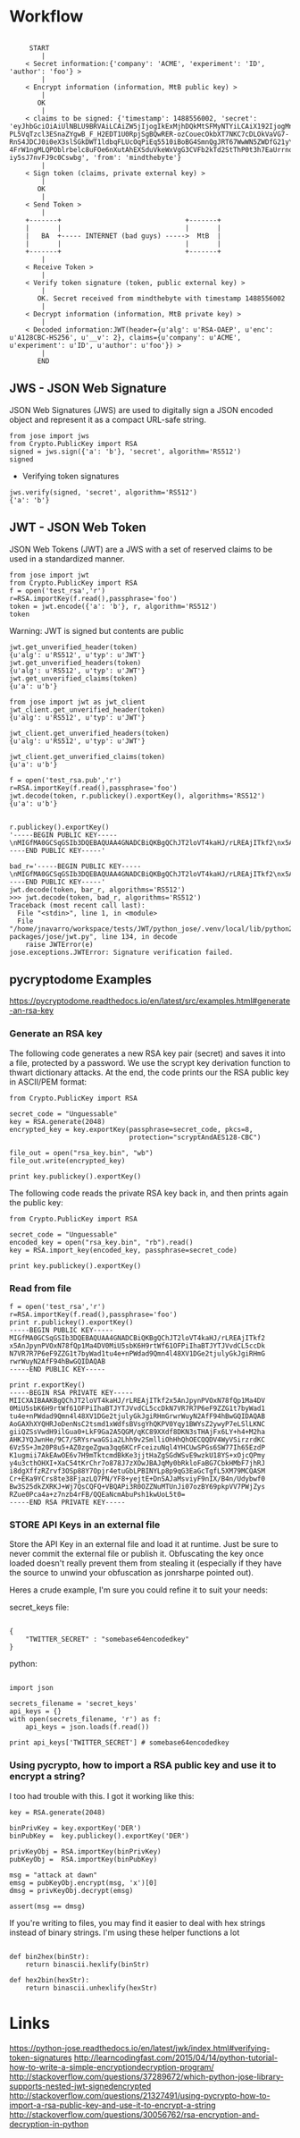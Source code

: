 # Workflow

```

	 START
	    |
	< Secret information:{'company': 'ACME', 'experiment': 'ID', 'author': 'foo'} >
	    |
	< Encrypt information (information, MtB public key) >
	    |
	   OK
	    |
	< claims to be signed: {'timestamp': 1488556002, 'secret': 'eyJhbGciOiAiUlNBLU9BRVAiLCAiZW5jIjogIkExMjhDQkMtSFMyNTYiLCAiX192IjogMn0.Nw3o_JXjRN8UoiO77eXDZjYgjsecdru4xn82GdBA9m9mVo7VM9vlPCrvZveBGnPi7RZ229FSVf8BLIXeAFfyDFNToJm7sR0XqjEQX61ESlLzlxYY0zgK9sw-PL5VqTzcl3ESnaZYgwB_F_H2EDT1U0RpjSgBQwRER-ozCouecOkbXT7NKC7cDLOkVaVG7-RnS4JDCJ0i0eX3slSGkDWT1ldbqFLUcOqPiEq5510iBoBG4SmnQgJRT67WwWN5ZWDfG21yYCdk2Mkm3U8ZcUTp1IzgLKN_U7LTI0OWyAGVgLFxg2nCuWMkDVF2FCbsFCgWOHM2uXMUJZTbCG2U8_sU1Q.SAHpqNJ8caAKOkSgSxMp1A.pUlMkgwDCO3cq2wHWRtZ_mwiV2jJ6MQnRJ-4FrW1ngMLQPOblrbelc8uFOe6nXutAhEXSduVkeWxVgG3CVFb2kTd2StThP0t3h7EaUrrnoU.Rm4-iy5sJ7nvFJ9c0Cswbg', 'from': 'mindthebyte'}
	    |
	< Sign token (claims, private external key) >
	    |
	   OK
	    |
	< Send Token >
	    |
	+-------+                               +-------+
	|       |                               |       |
	|   BA  +----- INTERNET (bad guys) ----->  MtB  |
	|       |                               |       |
	+-------+                               +-------+
	    |
	< Receive Token >
	    |
	< Verify token signature (token, public external key) >
	    |
	   OK. Secret received from mindthebyte with timestamp 1488556002
	    |
	< Decrypt information (information, MtB private key) >
	    |
	< Decoded information:JWT(header={u'alg': u'RSA-OAEP', u'enc': u'A128CBC-HS256', u'__v': 2}, claims={u'company': u'ACME', u'experiment': u'ID', u'author': u'foo'}) >
	    |
	   END
```




## JWS - JSON Web Signature
JSON Web Signatures (JWS) are used to digitally sign a JSON encoded object and represent it as a compact URL-safe string.
```
from jose import jws
from Crypto.PublicKey import RSA
signed = jws.sign({'a': 'b'}, 'secret', algorithm='RS512')
signed
```

* Verifying token signatures
```
jws.verify(signed, 'secret', algorithm='RS512')
{'a': 'b'}
```

## JWT - JSON Web Token
JSON Web Tokens (JWT) are a JWS with a set of reserved claims to be used in a standardized manner.
```
from jose import jwt
from Crypto.PublicKey import RSA
f = open('test_rsa','r')
r=RSA.importKey(f.read(),passphrase='foo')
token = jwt.encode({'a': 'b'}, r, algorithm='RS512')
token
```

Warning: JWT is signed but contents are public
```
jwt.get_unverified_header(token)
{u'alg': u'RS512', u'typ': u'JWT'}
jwt.get_unverified_headers(token)
{u'alg': u'RS512', u'typ': u'JWT'}
jwt.get_unverified_claims(token)
{u'a': u'b'}
```

```
from jose import jwt as jwt_client
jwt_client.get_unverified_header(token)
{u'alg': u'RS512', u'typ': u'JWT'}

jwt_client.get_unverified_headers(token)
{u'alg': u'RS512', u'typ': u'JWT'}

jwt_client.get_unverified_claims(token)
{u'a': u'b'}

f = open('test_rsa.pub','r')
r=RSA.importKey(f.read(),passphrase='foo')
jwt.decode(token, r.publickey().exportKey(), algorithms='RS512')
{u'a': u'b'}


r.publickey().exportKey()
'-----BEGIN PUBLIC KEY-----\nMIGfMA0GCSqGSIb3DQEBAQUAA4GNADCBiQKBgQChJT2loVT4kaHJ/rLREAjITkf2\nx5AnJpynPVOxN78fQp1Ma4DV0MiU5sbK6H9rtWf61OFPiIhaBTJYTJVvdCL5ccDk\nN7VR7R7P6eF9ZZG1t7byWad1tu4e+nPWdad9Qmn4l48XV1DGe2tjulyGkJgiRHmG\nrwrWuyN2AfF94hBwGQIDAQAB\n-----END PUBLIC KEY-----'

bad_r='-----BEGIN PUBLIC KEY-----\nMIGfMA0GCSqGSIb3DQEBAQUAA4GNADCBiQKBgQChJT2loVT4kaHJ/rLREAjITkf2\nx5AnJpynPVOxN78fQp1Ma4DV0MiU5sbK6H9rtWf61OFPiIhaBTJYTJVvdCL5ccDk\nN7VR7R7P6eF9ZZG1t7byWad1tu4e+nPWdad9Qmn4l48XV1DGe2tjulyGkJgiRHmG\nrwrWuyN2AfF94hBwGQIDAQCB\n-----END PUBLIC KEY-----'
jwt.decode(token, bar_r, algorithms='RS512')
>>> jwt.decode(token, bad_r, algorithms='RS512')
Traceback (most recent call last):
  File "<stdin>", line 1, in <module>
  File "/home/jnavarro/workspace/tests/JWT/python_jose/.venv/local/lib/python2.7/site-packages/jose/jwt.py", line 134, in decode
    raise JWTError(e)
jose.exceptions.JWTError: Signature verification failed.
```

## pycryptodome Examples
https://pycryptodome.readthedocs.io/en/latest/src/examples.html#generate-an-rsa-key

### Generate an RSA key
The following code generates a new RSA key pair (secret) and saves it into a file, protected by a password. We use the scrypt key derivation function to thwart dictionary attacks. At the end, the code prints our the RSA public key in ASCII/PEM format:

```
from Crypto.PublicKey import RSA

secret_code = "Unguessable"
key = RSA.generate(2048)
encrypted_key = key.exportKey(passphrase=secret_code, pkcs=8,
                              protection="scryptAndAES128-CBC")

file_out = open("rsa_key.bin", "wb")
file_out.write(encrypted_key)

print key.publickey().exportKey()
```

The following code reads the private RSA key back in, and then prints again the public key:
```
from Crypto.PublicKey import RSA

secret_code = "Unguessable"
encoded_key = open("rsa_key.bin", "rb").read()
key = RSA.import_key(encoded_key, passphrase=secret_code)

print key.publickey().exportKey()
```


### Read from file
```
f = open('test_rsa','r')
r=RSA.importKey(f.read(),passphrase='foo')
print r.publickey().exportKey()
-----BEGIN PUBLIC KEY-----
MIGfMA0GCSqGSIb3DQEBAQUAA4GNADCBiQKBgQChJT2loVT4kaHJ/rLREAjITkf2
x5AnJpynPVOxN78fQp1Ma4DV0MiU5sbK6H9rtWf61OFPiIhaBTJYTJVvdCL5ccDk
N7VR7R7P6eF9ZZG1t7byWad1tu4e+nPWdad9Qmn4l48XV1DGe2tjulyGkJgiRHmG
rwrWuyN2AfF94hBwGQIDAQAB
-----END PUBLIC KEY-----

print r.exportKey()
-----BEGIN RSA PRIVATE KEY-----
MIICXAIBAAKBgQChJT2loVT4kaHJ/rLREAjITkf2x5AnJpynPVOxN78fQp1Ma4DV
0MiU5sbK6H9rtWf61OFPiIhaBTJYTJVvdCL5ccDkN7VR7R7P6eF9ZZG1t7byWad1
tu4e+nPWdad9Qmn4l48XV1DGe2tjulyGkJgiRHmGrwrWuyN2AfF94hBwGQIDAQAB
AoGAXhXYQHRJoDenNsC2tsmd1xWdfsBVsgYhQKPV0Yqy1BWYsZ2ywyP7eLSlLKNC
giiQZSsVwdH9ilGua0+LkF9Ga2A5QGM/qKC89XXdf8DKN3sTHAjFx6LY+h4+M2ha
AHKJYQJwnHe/9C7/SRYsrwaGSia2Lhh9v2SmlliOhHhQhOECQQDV4WyVSirzrdKC
6Vz5S+Jm20P8u5+AZ0zgeZgwa3qq6KCrFceizuNql4YHCUwSPGs6SW77Ih65EzdP
K1ugmii7AkEAwOE6v7H9mTktcmdBkKe3jjtHaZgSGdWSvE9wzkU18YS+xOjcQPmy
y4u3cthOHXI+XaC54tKrChr7o878J7zXOwJBAJqMy0bRkloFaBG7CbkHMbF7jhRJ
i8dgXffzRZrvf3OSp88Y7Opjr4etuGbLPBINYLp8p9qG3EaGcTgfL5XM79MCQASM
Cr+EKa9YCrs8te38FjazLQ7PN/YF8+yejtE+DnSAJaMsviyF9nIX/B4n/Udybwf0
Bw3S25dkZXRKJ+Wj7QsCQFQ+VBQAPi3R0OZZNuMTUnJi07ozBY69pkpVV7PWjZys
RZue0Pca4a+z7nzb4rFB/QQEaNcmAbuPsh1kwUoL5t0=
-----END RSA PRIVATE KEY-----
```




### STORE API Keys in an external file

Store the API Key in an external file and load it at runtime. Just be sure to never commit the external file or publish it. Obfuscating the key once loaded doesn't really prevent them from stealing it (especially if they have the source to unwind your obfuscation as jonrsharpe pointed out).

Heres a crude example, I'm sure you could refine it to suit your needs:

secret_keys file:
```

{
    "TWITTER_SECRET" : "somebase64encodedkey"
}
```

python:

```

import json

secrets_filename = 'secret_keys'
api_keys = {}
with open(secrets_filename, 'r') as f:
    api_keys = json.loads(f.read())

print api_keys['TWITTER_SECRET'] # somebase64encodedkey
```



### Using pycrypto, how to import a RSA public key and use it to encrypt a string?

I too had trouble with this. I got it working like this:

```
key = RSA.generate(2048)

binPrivKey = key.exportKey('DER')
binPubKey =  key.publickey().exportKey('DER')

privKeyObj = RSA.importKey(binPrivKey)
pubKeyObj =  RSA.importKey(binPubKey)

msg = "attack at dawn"
emsg = pubKeyObj.encrypt(msg, 'x')[0]
dmsg = privKeyObj.decrypt(emsg)

assert(msg == dmsg)
```

If you're writing to files, you may find it easier to deal with hex strings instead of binary strings. I'm using these helper functions a lot

```

def bin2hex(binStr):
    return binascii.hexlify(binStr)
```
```
def hex2bin(hexStr):
    return binascii.unhexlify(hexStr)
```

# Links
https://python-jose.readthedocs.io/en/latest/jwk/index.html#verifying-token-signatures
http://learncodingfast.com/2015/04/14/python-tutorial-how-to-write-a-simple-encryptiondecryption-program/
http://stackoverflow.com/questions/37289672/which-python-jose-library-supports-nested-jwt-signedencrypted
http://stackoverflow.com/questions/21327491/using-pycrypto-how-to-import-a-rsa-public-key-and-use-it-to-encrypt-a-string
http://stackoverflow.com/questions/30056762/rsa-encryption-and-decryption-in-python



